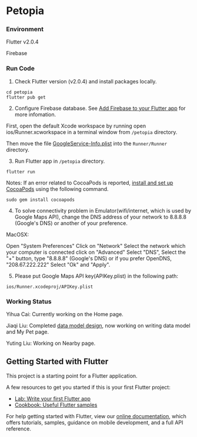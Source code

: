 # Petopia
### Environment

Flutter v2.0.4

Firebase

### Run Code

1. Check Flutter version (v2.0.4) and install packages locally.

```
cd petopia
flutter pub get
```

2. Configure Firebase database. See [Add Firebase to your Flutter app](https://firebase.google.com/docs/flutter/setup) for more infomation.

First, open the default Xcode workspace by running open ios/Runner.xcworkspace in a terminal window from `/petopia` directory.

Then move the file [GoogleService-Info.plist](https://drive.google.com/file/d/1dXFtLKJEfryJ5_nHigqkEsYfUbwHGPbc/view?usp=sharing) into the `Runner/Runner` directory.  

3. Run Flutter app in `/petopia` directory.

```
flutter run
```

Notes: If an error related to CocoaPods is reported, [install and set up CocoaPods](https://flutter.dev/docs/get-started/install/macos#deploy-to-ios-devices) using the following command.

```
sudo gem install cocoapods
```

4. To solve connectivity problem in Emulator(wifi/internet, which is used by Google Maps API), change the DNS address of your network to 8.8.8.8 (Google's DNS) or another of your preference.

MacOSX:

Open "System Preferences" Click on "Network" Select the network which your computer is connected click on "Advanced" Select "DNS", Select the "+" button, type "8.8.8.8" (Google's DNS) or if you prefer OpenDNS, "208.67.222.222" Select "Ok" and "Apply".

5. Please put Google Maps API key(APIKey.plist) in the following path:

```
ios/Runner.xcodeproj/APIKey.plist
```

### Working Status

Yihua Cai: Currently working on the Home page.

Jiaqi Liu: Completed [data model design](https://docs.google.com/presentation/d/1Tv2inE65sjLrQshEj7lx6RkJ1eSqf2vJMqGLYyahADI/edit?usp=sharing), now working on writing data model and My Pet page.

Yuting Liu: Working on Nearby page.

## Getting Started with Flutter

This project is a starting point for a Flutter application.

A few resources to get you started if this is your first Flutter project:

- [Lab: Write your first Flutter app](https://flutter.dev/docs/get-started/codelab)
- [Cookbook: Useful Flutter samples](https://flutter.dev/docs/cookbook)

For help getting started with Flutter, view our
[online documentation](https://flutter.dev/docs), which offers tutorials,
samples, guidance on mobile development, and a full API reference.


